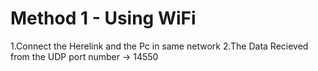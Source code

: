 <h1>Method 1 - Using WiFi</h1>
1.Connect the Herelink and the Pc in same network
2.The Data Recieved from the UDP port number -> 14550